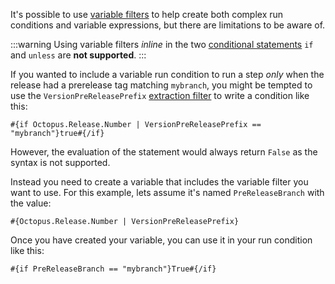 It's possible to use [variable filters](/docs/projects/variables/variable-filters.md) to help create both complex run conditions and variable expressions, but there are limitations to be aware of.

:::warning
Using variable filters *inline* in the two [conditional statements](/docs/projects/variables/variable-substitutions.md#VariableSubstitutionSyntax-Conditionalsconditionals) `if` and `unless` are **not supported**.
:::

If you wanted to include a variable run condition to run a step *only* when the release had a prerelease tag matching `mybranch`, you might be tempted to use the `VersionPreReleasePrefix` [extraction filter](/docs/projects/variables/variable-filters.md#VariableSubstitutionSyntax-ExtractionFilters) to write a condition like this:

```text
#{if Octopus.Release.Number | VersionPreReleasePrefix == "mybranch"}true#{/if}
```
However, the evaluation of the statement would always return `False` as the syntax is not supported.

Instead you need to create a variable that includes the variable filter you want to use. For this example, lets assume it's named `PreReleaseBranch` with the value:

```text
#{Octopus.Release.Number | VersionPreReleasePrefix}
```

Once you have created your variable, you can use it in your run condition like this:

```text
#{if PreReleaseBranch == "mybranch"}True#{/if}
```